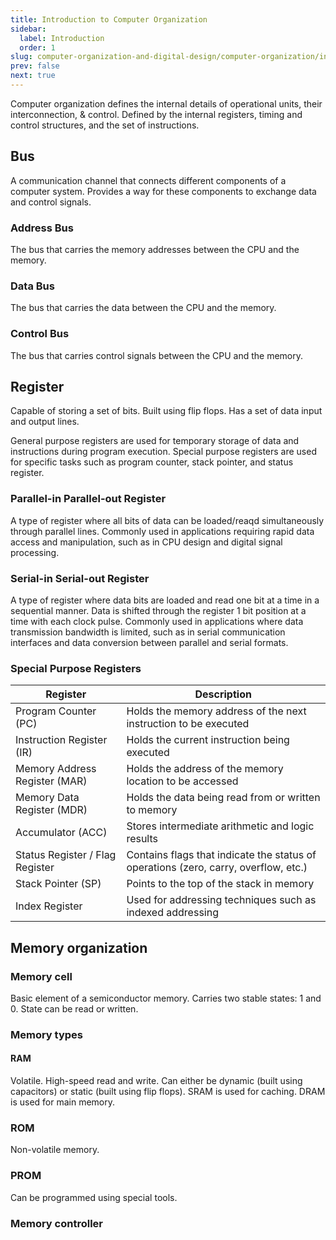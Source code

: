 ```yaml
---
title: Introduction to Computer Organization
sidebar:
  label: Introduction
  order: 1
slug: computer-organization-and-digital-design/computer-organization/introduction
prev: false
next: true
---
```


Computer organization defines the internal details of operational units, their interconnection, & control. Defined by the internal registers, timing and control structures, and the set of instructions.

## Bus

A communication channel that connects different components of a computer system. Provides a way for these components to exchange data and control signals.

### Address Bus

The bus that carries the memory addresses between the CPU and the memory.

### Data Bus

The bus that carries the data between the CPU and the memory.

### Control Bus

The bus that carries control signals between the CPU and the memory.

## Register

Capable of storing a set of bits. Built using flip flops. Has a set of data input and output lines.

General purpose registers are used for temporary storage of data and instructions during program execution. Special purpose registers are used for specific tasks such as program counter, stack pointer, and status register.

### Parallel-in Parallel-out Register

A type of register where all bits of data can be loaded/reaqd simultaneously through parallel lines. Commonly used in applications requiring rapid data access and manipulation, such as in CPU design and digital signal processing.

### Serial-in Serial-out Register

A type of register where data bits are loaded and read one bit at a time in a sequential manner. Data is shifted through the register 1 bit position at a time with each clock pulse. Commonly used in applications where data transmission bandwidth is limited, such as in serial communication interfaces and data conversion between parallel and serial formats.

### Special Purpose Registers

| Register | Description |
| --- | --- |
| Program Counter (PC) | Holds the memory address of the next instruction to be executed |
| Instruction Register (IR) | Holds the current instruction being executed |
| Memory Address Register (MAR) | Holds the address of the memory location to be accessed |
| Memory Data Register (MDR) | Holds the data being read from or written to memory |
| Accumulator (ACC) | Stores intermediate arithmetic and logic results |
| Status Register / Flag Register | Contains flags that indicate the status of operations (zero, carry, overflow, etc.) |
| Stack Pointer (SP) | Points to the top of the stack in memory |
| Index Register | Used for addressing techniques such as indexed addressing |

## Memory organization

### Memory cell

Basic element of a semiconductor memory. Carries two stable states: 1 and 0. State can be read or written.

### Memory types

#### RAM

Volatile. High-speed read and write. Can either be dynamic (built using capacitors) or static (built using flip flops). SRAM is used for caching. DRAM is used for main memory.

### ROM

Non-volatile memory.

### PROM

Can be programmed using special tools.

### Memory controller
